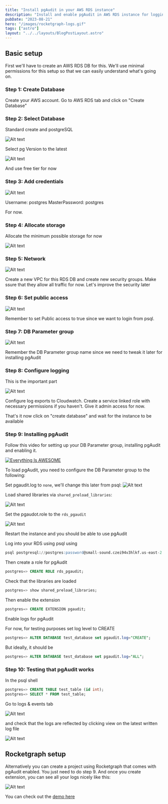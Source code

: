 ```yaml
---
title: "Install pgAudit in your AWS RDS instance"
description: "Install and enable pgAudit in AWS RDS instance for logging your Postgres events"
pubDate: "2023-08-21"
hero: "/images/rocketgraph-logs.gif"
tags: ["astro"]
layout: "../../layouts/BlogPostLayout.astro"
---
```


## Basic setup

First we'll have to create an AWS RDS DB for this. We'll use minimal permissions for this setup so that we can easily understand what's going on.

### Step 1: Create Database 

Create your AWS account. Go to AWS RDS tab and click on "Create Database"

### Step 2: Select Database

Standard create and postgreSQL

<img title="a title" alt="Alt text" src="../../../public/images/rds/db-1.png">

Select pg Version to the latest

<img title="a title" alt="Alt text" src="../../../public/images/rds/pg-version.png">

And use free tier for now

### Step 3: Add credentials

<img title="a title" alt="Alt text" src="../../../public/images/rds/cred.png">

Username: postgres
MasterPassword: postgres

For now.

### Step 4: Allocate storage

Allocate the minimum possible storage for now

<img title="a title" alt="Alt text" src="../../../public/images/rds/storage.png">

### Step 5: Network

<img title="a title" alt="Alt text" src="../../../public/images/rds/vpc-1.png">

Create a new VPC for this RDS DB and create new security groups. Make ssure that they allow all traffic for now. Let's improve the security later

### Step 6: Set public access

<img title="a title" alt="Alt text" src="../../../public/images/rds/connect.png">

Remember to set Public access to true since we want to login from psql.

### Step 7: DB Parameter group

<img title="a title" alt="Alt text" src="../../../public/images/rds/ad-config-1.png">

Remember the DB Parameter group name since we need to tweak it later for installing pgAudit

### Step 8: Configure logging

This is the important part

<img title="a title" alt="Alt text" src="../../../public/images/rds/log-exports.png">

Configure log exports to Cloudwatch. Create a service linked role with necessary permissions if you haven't. Give it admin access for now.


That's it now click on "create database" and wait for the instance to be available

### Step 9: Installing pgAudit

Follow this video for setting up your DB Parameter group, installing pgAudit and enabling it.

[![Everything Is AWESOME](https://img.youtube.com/vi/in-k0Jf2SnU/0.jpg)](https://www.youtube.com/watch?v=in-k0Jf2SnU "Everything Is AWESOME")

To load pgAudit, you need to configure the DB Parameter group to the following:

Set pgaudit.log to `none`, we'll change this later from psql:
<img title="a title" alt="Alt text" src="../../../public/images/rds/log.png">

Load shared libraries via `shared_preload_libraries`:

<img title="a title" alt="Alt text" src="../../../public/images/rds/shared.png">

Set the pgaudot.role to the `rds_pgaudit`

<img title="a title" alt="Alt text" src="../../../public/images/rds/role.png">



Restart the instance and you should be able to use pgAudit


Log into your RDS using psql using

```sql
psql postgresql://postgres:password@small-sound.czei94v3hlkf.us-east-2.rds.amazonaws.com:5432/postgres

```

Then create a role for pgAudit

```sql
postgres=> CREATE ROLE rds_pgaudit; 
```

Check that the libraries are loaded

```sql
postgres=> show shared_preload_libraries;
```

Then enable the extension

```sql
postgres=> CREATE EXTENSION pgaudit;
```

Enable logs for pgAudit

For now, for testing purposes set log level to CREATE

```sql
postgres=> ALTER DATABASE test_database set pgaudit.log="CREATE"; 
```

But ideally, it should be

```sql
postgres=> ALTER DATABASE test_database set pgaudit.log="ALL"; 
```

### Step 10: Testing that pgAudit works

In the psql shell

```sql
postgres=> CREATE TABLE test_table (id int);
postgres=> SELECT * FROM test_table;
```

Go to logs & events tab 

<img title="a title" alt="Alt text" src="../../../public/images/rds/logs-tab.png">

and check that the logs are reflected by clicking view on the latest written log file

<img title="a title" alt="Alt text" src="../../../public/images/rds/logs-selection.png">


## Rocketgraph setup

Alternatively you can create a project using Rocketgraph that comes with pgAudit enabled. You just need to do step 9. And once you create extension, you can see all your logs nicely like this:

<img title="a title" alt="Alt text" src="../../../public/images/rocketgraph-logs.gif">

You can check out the [demo here](https://rocketgraph.io/logger-demo)
